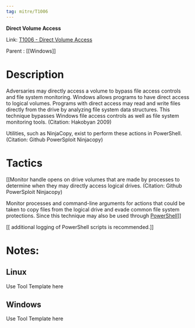 ```yaml
---
tag: mitre/T1006
---
```


**Direct Volume Access**

Link: [T1006 - Direct Volume Access](https://attack.mitre.org/techniques/T1006)

Parent : [[Windows]]


# Description

Adversaries may directly access a volume to bypass file access controls and file system monitoring. Windows allows programs to have direct access to logical volumes. Programs with direct access may read and write files directly from the drive by analyzing file system data structures. This technique bypasses Windows file access controls as well as file system monitoring tools. (Citation: Hakobyan 2009)

Utilities, such as NinjaCopy, exist to perform these actions in PowerShell. (Citation: Github PowerSploit Ninjacopy)

# Tactics


[[Monitor handle opens on drive volumes that are made by processes to determine when they may directly access logical drives. (Citation: Github PowerSploit Ninjacopy)

Monitor processes and command-line arguments for actions that could be taken to copy files from the logical drive and evade common file system protections. Since this technique may also be used through [PowerShell](https://attack.mitre.org/techniques/T1059/001)]]

[[ additional logging of PowerShell scripts is recommended.]]


# Notes:

## Linux

Use Tool Template here

## Windows

Use Tool Template here